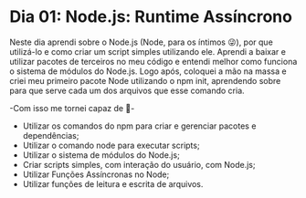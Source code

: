 # Dia 01: Node.js: Runtime Assíncrono

Neste dia aprendi sobre o Node.js (Node, para os íntimos 😜), por que utilizá-lo e como criar um script simples utilizando ele.
Aprendi a baixar e utilizar pacotes de terceiros no meu código e entendi melhor como funciona o sistema de módulos do Node.js.
Logo após, coloquei a mão na massa e criei meu primeiro pacote Node utilizando o npm init, aprendendo sobre para que serve cada um dos arquivos que esse comando cria.

-Com isso me tornei capaz de 📝-

- Utilizar os comandos do npm para criar e gerenciar pacotes e dependências;
- Utilizar o comando node para executar scripts;
- Utilizar o sistema de módulos do Node.js;
- Criar scripts simples, com interação do usuário, com Node.js;
- Utilizar Funções Assíncronas no Node;
- Utilizar funções de leitura e escrita de arquivos.

